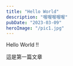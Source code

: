 ```yaml
---
title: "Hello World"
description: "喔喔喔喔喔"
pubDate: "2023-03-09"
heroImage: "/pic1.jpg"
---
```


Hello World !!

這是第一篇文章